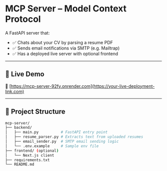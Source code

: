 # MCP Server – Model Context Protocol

A FastAPI server that:

- ✅ Chats about your CV by parsing a resume PDF
- ✅ Sends email notifications via SMTP (e.g. Mailtrap)
- ✅ Has a deployed live server with optional frontend

---

## 🚀 Live Demo

🔗 [https://mcp-server-92fy.onrender.com](https://your-live-deployment-link.com)

---

## 📁 Project Structure

```bash
mcp-server/
├── backend/
│   ├── main.py          # FastAPI entry point
│   ├── resume_parser.py # Extracts text from uploaded resumes
│   ├── email_sender.py  # SMTP email sending logic
│   └── .env.example     # Sample env file
├── frontend/ (optional)
│   └── Next.js client
├── requirements.txt
└── README.md
```
